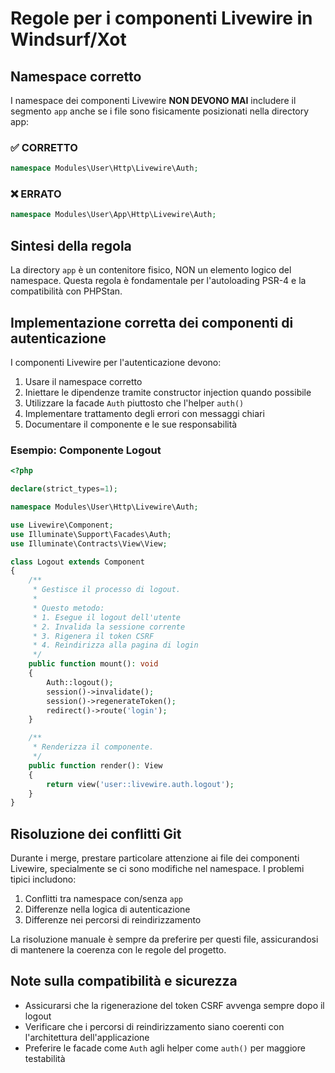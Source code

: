 # Regole per i componenti Livewire in Windsurf/Xot

## Namespace corretto

I namespace dei componenti Livewire **NON DEVONO MAI** includere il segmento `app` anche se i file sono fisicamente posizionati nella directory app:

### ✅ CORRETTO
```php
namespace Modules\User\Http\Livewire\Auth;
```

### ❌ ERRATO
```php
namespace Modules\User\App\Http\Livewire\Auth;
```

## Sintesi della regola
La directory `app` è un contenitore fisico, NON un elemento logico del namespace. Questa regola è fondamentale per l'autoloading PSR-4 e la compatibilità con PHPStan.

## Implementazione corretta dei componenti di autenticazione

I componenti Livewire per l'autenticazione devono:

1. Usare il namespace corretto
2. Iniettare le dipendenze tramite constructor injection quando possibile
3. Utilizzare la facade `Auth` piuttosto che l'helper `auth()`
4. Implementare trattamento degli errori con messaggi chiari
5. Documentare il componente e le sue responsabilità

### Esempio: Componente Logout

```php
<?php

declare(strict_types=1);

namespace Modules\User\Http\Livewire\Auth;

use Livewire\Component;
use Illuminate\Support\Facades\Auth;
use Illuminate\Contracts\View\View;

class Logout extends Component
{
    /**
     * Gestisce il processo di logout.
     *
     * Questo metodo:
     * 1. Esegue il logout dell'utente
     * 2. Invalida la sessione corrente
     * 3. Rigenera il token CSRF
     * 4. Reindirizza alla pagina di login
     */
    public function mount(): void
    {
        Auth::logout();
        session()->invalidate();
        session()->regenerateToken();
        redirect()->route('login');
    }

    /**
     * Renderizza il componente.
     */
    public function render(): View
    {
        return view('user::livewire.auth.logout');
    }
}
```

## Risoluzione dei conflitti Git

Durante i merge, prestare particolare attenzione ai file dei componenti Livewire, specialmente se ci sono modifiche nel namespace. I problemi tipici includono:

1. Conflitti tra namespace con/senza `app`
2. Differenze nella logica di autenticazione
3. Differenze nei percorsi di reindirizzamento

La risoluzione manuale è sempre da preferire per questi file, assicurandosi di mantenere la coerenza con le regole del progetto.

## Note sulla compatibilità e sicurezza

- Assicurarsi che la rigenerazione del token CSRF avvenga sempre dopo il logout
- Verificare che i percorsi di reindirizzamento siano coerenti con l'architettura dell'applicazione
- Preferire le facade come `Auth` agli helper come `auth()` per maggiore testabilità

